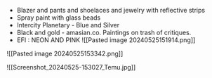 
- Blazer and pants and shoelaces and jewelry with reflective strips
- Spray paint with glass beads
- Intercity Planetary - Blue and Silver
- Black and gold - amasian.co. Paintings on trash of critiques.
- EFI : NEON AND PINK
![[Pasted image 20240525151914.png]]

![[Pasted image 20240525153342.png]]

![[Screenshot_20240525-153027_Temu.jpg]]